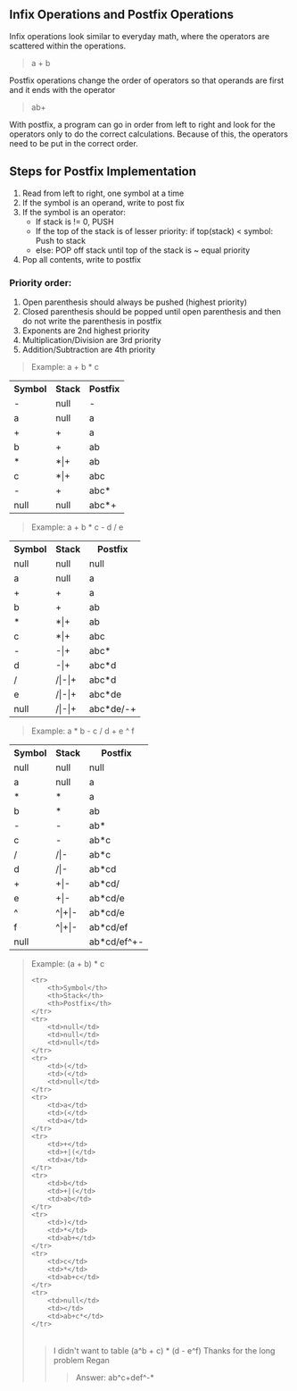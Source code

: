 ## Infix Operations and Postfix Operations

Infix operations look similar to everyday math, where the operators are scattered within the operations. 
> a + b

Postfix operations change the order of operators so that operands are first and it ends with the operator
> ab+

With postfix, a program can go in order from left to right and look for the operators only to do the correct calculations. Because of this, the operators need to be put in the correct order.

## Steps for Postfix Implementation
1. Read from left to right, one symbol at a time
2. If the symbol is an operand, write to post fix
3. If the symbol is an operator:
    * If stack is != 0, PUSH
    * If the top of the stack is of lesser priority: if top(stack) < symbol: Push to stack
    * else: POP off stack until top of the stack is ~ equal priority
4. Pop all contents, write to postfix

### Priority order:
1. Open parenthesis should always be pushed (highest priority)
2. Closed parenthesis should be popped until open parenthesis and then do not write the parenthesis in postfix
3. Exponents are 2nd highest priority
4. Multiplication/Division are 3rd priority
5. Addition/Subtraction are 4th priority


>Example: a + b * c
<table>
    <tr>
        <th>Symbol</th>
        <th>Stack</th>
        <th>Postfix</th>
    </tr>
    <tr>
        <td>-</td>
        <td>null</td>
        <td>-</td>
    </tr>
    <tr>
        <td>a</td>
        <td>null</td>
        <td>a</td>
    </tr>
    <tr>
        <td>+</td>
        <td>+</td>
        <td>a</td>
    </tr>
    <tr>
        <td>b</td>
        <td>+</td>
        <td>ab</td>
    </tr>
    <tr>
        <td>*</td>
        <td>*|+</td>
        <td>ab</td>
    </tr>
    <tr>
        <td>c</td>
        <td>*|+</td>
        <td>abc</td>
    </tr>
    <tr>
        <td>-</td>
        <td>+</td>
        <td>abc*</td>
    </tr>
    <tr>
        <td>null</td>
        <td>null</td>
        <td>abc*+</td>
    </tr>
</table>

>Example: a + b * c - d / e
<table>
    <tr>
        <th>Symbol</th>
        <th>Stack</th>
        <th>Postfix</th>
    </tr>
    <tr>
        <td>null</td>
        <td>null</td>
        <td>null</td>
    </tr>
    <tr>
        <td>a</td>
        <td>null</td>
        <td>a</td>
    </tr>
    <tr>
        <td>+</td>
        <td>+</td>
        <td>a</td>
    </tr>
    <tr>
        <td>b</td>
        <td>+</td>
        <td>ab</td>
    </tr>
    <tr>
        <td>*</td>
        <td>*|+</td>
        <td>ab</td>
    </tr>
    <tr>
        <td>c</td>
        <td>*|+</td>
        <td>abc</td>
    </tr>
    <tr>
        <td>-</td>
        <td>-|+</td>
        <td>abc*</td>
    </tr>
    <tr>
        <td>d</td>
        <td>-|+</td>
        <td>abc*d</td>
    </tr>
    <tr>
        <td>/</td>
        <td>/|-|+</td>
        <td>abc*d</td>
    </tr>
    <tr>
        <td>e</td>
        <td>/|-|+</td>
        <td>abc*de</td>
    </tr>
    <tr>
        <td>null</td>
        <td>/|-|+</td>
        <td>abc*de/-+</td>
    </tr>
</table>

>Example: a * b - c / d + e ^ f
<table>
    <tr>
        <th>Symbol</th>
        <th>Stack</th>
        <th>Postfix</th>
    </tr>
    <tr>
        <td>null</td>
        <td>null</td>
        <td>null</td>
    </tr>
    <tr>
        <td>a</td>
        <td>null</td>
        <td>a</td>
    </tr>
    <tr>
        <td>*</td>
        <td>*</td>
        <td>a</td>
    </tr>
    <tr>
        <td>b</td>
        <td>*</td>
        <td>ab</td>
    </tr>
    <tr>
        <td>-</td>
        <td>-</td>
        <td>ab*</td>
    </tr>
    <tr>
        <td>c</td>
        <td>-</td>
        <td>ab*c</td>
    </tr>
    <tr>
        <td>/</td>
        <td>/|-</td>
        <td>ab*c</td>
    </tr>
    <tr>
        <td>d</td>
        <td>/|-</td>
        <td>ab*cd</td>
    </tr>
    <tr>
        <td>+</td>
        <td>+|-</td>
        <td>ab*cd/</td>
    </tr>
    <tr>
        <td>e</td>
        <td>+|-</td>
        <td>ab*cd/e</td>
    </tr>
    <tr>
        <td>^</td>
        <td>^|+|-</td>
        <td>ab*cd/e</td>
    </tr>
    <tr>
        <td>f</td>
        <td>^|+|-</td>
        <td>ab*cd/ef</td>
    </tr>
    <tr>
        <td>null</td>
        <td></td>
        <td>ab*cd/ef^+-</td>
    </tr>
</table>

>Example: (a + b) * c
><table>
    <tr>
        <th>Symbol</th>
        <th>Stack</th>
        <th>Postfix</th>
    </tr>
    <tr>
        <td>null</td>
        <td>null</td>
        <td>null</td>
    </tr>
    <tr>
        <td>(</td>
        <td>(</td>
        <td>null</td>
    </tr>
    <tr>
        <td>a</td>
        <td>(</td>
        <td>a</td>
    </tr>
    <tr>
        <td>+</td>
        <td>+|(</td>
        <td>a</td>
    </tr>
    <tr>
        <td>b</td>
        <td>+|(</td>
        <td>ab</td>
    </tr>
    <tr>
        <td>)</td>
        <td>*</td>
        <td>ab+</td>
    </tr>
    <tr>
        <td>c</td>
        <td>*</td>
        <td>ab+c</td>
    </tr>
    <tr>
        <td>null</td>
        <td></td>
        <td>ab+c*</td>
    </tr>
</table>

>I didn't want to table (a^b + c) * (d - e^f)
>Thanks for the long problem Regan
>> Answer: ab^c+def^-*